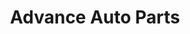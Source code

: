 ---
title: "Advance Auto Parts"
url: /lincoln/advance-auto-parts-old-cheney-road/
shop: Autoteile
---